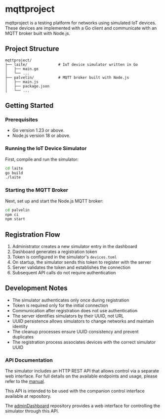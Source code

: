 # mqttproject

mqttproject is a testing platform for networks using simulated IoT devices. These devices are implemented with a Go client and communicate with an MQTT broker built with Node.js.

## Project Structure
```
mqttproject/
├── laite/              # IoT device simulator written in Go
│   ├── main.go
│   └── ...             
├── palvelin/           # MQTT broker built with Node.js
│   ├── main.js
│   ├── package.json
│   └── ...             
```

## Getting Started

### Prerequisites
- Go version 1.23 or above.
- Node.js version 18 or above.

### Running the IoT Device Simulator
First, compile and run the simulator:
```bash
cd laite 
go build
./laite
```

### Starting the MQTT Broker
Next, set up and start the Node.js MQTT broker:
```bash
cd palvelin
npm ci
npm start
```

## Registration Flow

1. Administrator creates a new simulator entry in the dashboard
2. Dashboard generates a registration token
3. Token is configured in the simulator's `devices.toml`
4. On startup, the simulator sends this token to register with the server
5. Server validates the token and establishes the connection
6. Subsequent API calls do not require authentication

## Development Notes

- The simulator authenticates only once during registration
- Token is required only for the initial connection
- Communication after registration does not use authentication
- The server identifies simulators by their UUID, not URL
- UUID persistence allows simulators to change networks and maintain identity
- The cleanup processes ensure UUID consistency and prevent duplicates
- The registration process associates devices with the correct simulator UUID


### API Documentation
The simulator includes an HTTP REST API that allows control via a separate web interface. For full details on the available endpoints and usage, please refer to the [manual](MANUAL.md).

This API is intended to be used with the companion control interface available at  repository.

The [adminDashboard](https://github.com/mqttproject/adminDashboard) repository provides a web interface for controlling the simulator through this API.
